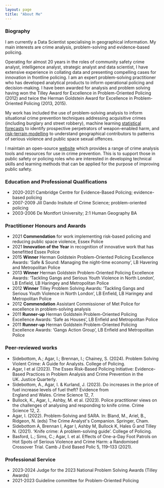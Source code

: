 ```yaml
---
layout: page
title: "About Me"
---
```


### Biography

I am currently a Data Scientist specialising in geographical information. My main interests are crime analysis, problem-solving and evidence-based policing. 

Operating for almost 20 years in the roles of community safety crime analyst, intelligence analyst, strategic analyst and data scientist, I have extensive experience in collating data and presenting compelling cases for innovation in frontline policing. I am an expert problem-solving practitioner who has developed analytical products to inform operational policing and decision-making. I have been awarded for analysis and problem solving having won the Tilley Award for Excellence in Problem-Oriented Policing (2012) and twice the Herman Goldstein Award for Excellence in Problem-Oriented Policing (2013, 2015).

My work has included the use of problem-solving analysis to inform situational crime prevention techniques addressing acquisitive crimes (including burglary and street robbery), machine learning [statistical forecasts](https://www.sebp.police.uk/2020-virtual-conference) to identify prospective perpetrators of weapon-enabled harm, and [risk-terrain modelling](https://www.tandfonline.com/doi/full/10.1080/07418825.2023.2209163) to understand geographical contributors to patterns of serious violence and public space sexual offences. 

I maintain an open-source [website](https://sites.google.com/view/routineactivity/home?authuser=0) which provides a range of crime analysis tools and resources for use in crime prevention. This is to support those in public safety or policing roles who are interested in developing technical skills and learning methods that can be applied for the purpose of improving public safety.

### Education and Professional Qualifications

* 2020-2021 Cambridge Centre for Evidence-Based Policing; evidence-based policing
* 2007-2009 Jill Dando Insitute of Crime Science; problem-oriented policing
* 2003-2006 De Montfort University; 2:1 Human Geography BA

### Practitioner Honours and Awards

* 2021 **Commendation** for work implementing risk-based policing and reducing public space violence, Essex Police
* 2021 **Innovation of the Year** in recognition of innovative work that has benefitted Essex Police
* 2015 **Winner** Herman Goldstein Problem-Oriented Policing Excellence Awards: ‘Safe & Sound: Managing the night-time economy’, LB Havering and Metropolitan Police
* 2013 **Winner** Herman Goldstein Problem-Oriented Policing Excellence Awards: ‘Tackling Gangs and Serious Youth Violence in North London’, LB Enfield, LB Haringey and Metropolitan Police
* 2012 **Winner** Tilley Problem Solving Awards: ‘Tackling Gangs and Serious Youth Violence in North London’, LB Enfield, LB Haringey and Metropolitan Police
* 2012 **Commendation** Assistant Commissioner of Met Police for excellence in problem-solving analysis
* 2011 **Runner-up** Herman Goldstein Problem-Oriented Policing Excellence Awards: ‘Safe as Houses’, LB Enfield and Metropolitan Police
* 2011 **Runner-up** Herman Goldstein Problem-Oriented Policing Excellence Awards: ‘Gangs Action Group’, LB Enfield and Metropolitan Police

### Peer-reviewed works

* Sidebottom, A.; Agar, I.; Brennan, I.; Chainey, S. (2024). Problem Solving Violent Crime: A Guide for Analysts. College of Policing.
* Agar, I et al (2023). The Essex Risk-Based Policing Initiative: Evidence-Based Practices in Problem Analysis and Crime Prevention in the UK. Justice Quarterly.
* Sidebottom, A., Agar, I. & Kurland, J. (2023). Do increases in the price of fuel increase levels of fuel theft? Evidence from England and Wales. Crime Science 12, 7. 
* Bullock, K., Agar, I., Ashby, M. et al. (2023). Police practitioner views on the challenges of analysing and responding to knife crime. Crime Science 12, 2. 
* Agar, I. (2022). Problem-Solving and SARA. In: Bland, M., Ariel, B., Ridgeon, N. (eds) The Crime Analyst's Companion. Springer, Cham. 
* Sidebottom A, Brennan I, Agar I, Ashby M, Bullock K, Hales G and Tilley N. (2021). ‘Knife crime: A problem-solving guide’. College of Policing.
* Basford, L.; Sims, C.; Agar, I. et al. Effects of One-a-Day Foot Patrols on Hot Spots of Serious Violence and Crime Harm: a Randomised Crossover Trial. Camb J Evid Based Polic 5, 119–133 (2021). 

### Professional Service

* 2023-2024 Judge for the 2023 National Problem Solving Awards (Tilley Awards)
* 2021-2023 Guideline committee for Problem-Oriented Policing






